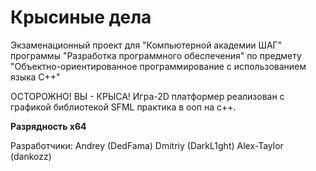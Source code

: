 # Крысиные дела

Экзаменационный проект для "Компьютерной академии ШАГ" программы "Разработка программного обеспечения" по предмету "Объектно-ориентированное программирование с использованием языка C++"

ОСТОРОЖНО! ВЫ - КРЫСА! Игра-2D платформер реализован с графикой библиотекой SFML практика в ооп на с++.

**Разрядность x64**

Разработчики:
Andrey (DedFama)
Dmitriy (DarkL1ght)
Alex-Taylor (dankozz)
